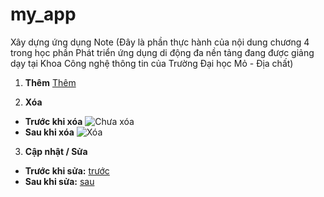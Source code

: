 # my_app

Xây dựng ứng dụng Note (Đây là phần thực hành của nội dung chương 4 trong học phần Phát triển ứng dụng di động đa nền tảng đang được giảng dạy tại Khoa Công nghệ thông tin của Trường Đại học Mỏ - Địa chất)

1. **Thêm**
[Thêm](https://github.com/Nam866/mynote/images/them.png)

2. **Xóa**
 * **Trước khi xóa**
 ![Chưa xóa](https://github.com/Nam866/mynote/images/them.png)
 * **Sau khi xóa**
 ![Xóa](https://github.com/Nam866/mynote/images/xoa.png)

 3. **Cập nhật / Sửa**
 * **Trước khi sửa:**
 [trước](https://github.com/Nam866/my_app/blob/master/images/sua1.png)
 * **Sau khi sửa:**
 [sau](https://github.com/Nam866/mynote/images/sua2.png)